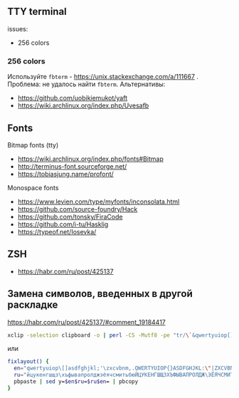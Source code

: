 ## TTY terminal

issues:

- 256 colors

### 256 colors

Используйте `fbterm` - https://unix.stackexchange.com/a/111667 . Проблема: не удалось найти `fbterm`. Альтернативы:

- https://github.com/uobikiemukot/yaft
- https://wiki.archlinux.org/index.php/Uvesafb

## Fonts

Bitmap fonts (tty)

- https://wiki.archlinux.org/index.php/fonts#Bitmap
- http://terminus-font.sourceforge.net/
- https://tobiasjung.name/profont/

Monospace fonts

- https://www.levien.com/type/myfonts/inconsolata.html
- https://github.com/source-foundry/Hack
- https://github.com/tonsky/FiraCode
- https://github.com/i-tu/Hasklig
- https://typeof.net/Iosevka/

## ZSH

- https://habr.com/ru/post/425137

## Замена символов, введенных в другой раскладке

https://habr.com/ru/post/425137/#comment_19184417

```bash
xclip -selection clipboard -o | perl -CS -Mutf8 -pe "tr/\`&qwertyuiop[]asdfghjkl;'zxcvbnm,.\/~QWERTYUIOP{}ASDFGHJKL;'ZXCVBNM,.\/ё?йцукенгшщзхъфывапролджэячсмитьбю.ЁЙЦУКЕНГШЩЗХЪФЫВАПРОЛДЖЭЯЧСМИТЬБЮ./ё?йцукенгшщзхъфывапролджэячсмитьбю.ЁЙЦУКЕНГШЩЗХЪФЫВАПРОЛДЖЭЯЧСМИТЬБЮ.\`&qwertyuiop[]asdfghjkl;'zxcvbnm,.\/~QWERTYUIOP{}]ASDFGHJKL;'ZXCVBNM,./;" | xclip -selection clipboard -i
```

или

```bash
fixlayout() {
  en="qwertyuiop\[]asdfghjkl;'\zxcvbnm,.QWERTYUIOP{}ASDFGHJKL:\"|ZXCVBNM<>\@№%%^&*"
  ru="йцукенгшщз\хъфывапролджэёячсмитьбюЙЦУКЕНГШЩЗХЪФЫВАПРОЛДЖ\ЭЁЯЧСМИТЬБЮ\"#$:,.;"
  pbpaste | sed y=$en$ru=$ru$en= | pbcopy
}
```
